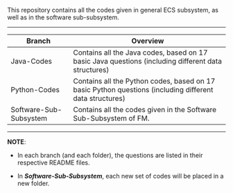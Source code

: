 This repository contains all the codes given in general ECS subsystem, as well as in the software sub-subsystem.

- - - -
   Branch     |   Overview
------------- | -------------
Java-Codes  | Contains all the Java codes, based on 17 basic Java questions (including different data structures)
Python-Codes  | Contains all the Python codes, based on 17 basic Python questions (including different data structures)
Software-Sub-Subsystem | Contains all the codes given in the Software Sub-Subsystem of FM.

- - - -
**NOTE**:

- In each branch (and each folder), the questions are listed in their respective README files.

- In ___Software-Sub-Subsystem___, each new set of codes will be placed in a new folder.
